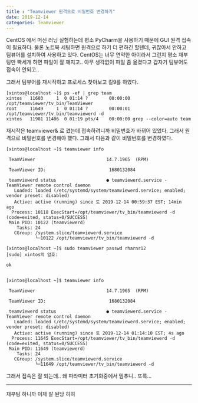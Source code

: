 ```yaml
---
title : "Teamviewer 원격으로 비밀번호 변경하기"
date: 2019-12-14
categories: Teamviewer
---
```


CentOS 에서 머신 러닝 실험하는데 평소 PyCharm을 사용하기 때문에 GUI 원격 접속이 필요하다. 물론 노트북 세팅하면 원격으로 하기 더 편하긴 할텐데, 귀찮아서 안하고 팀뷰어를 설치하여 사용하고 있다.
CentOS는 너무 연약한 아이라서 그런지 평소 재부팅만 빡세개 하면 파일이 잘 깨지고.. 아무 생각없이 파일 좀 옮겼다고 갑자기 팀뷰어도 접속이 안되고..

그래서 팀뷰어를 재시작하고 프로세스 찾아보고 킬9를 하였다.

```
[xintos@localhost ~]$ ps -ef | grep team
xintos   11603     1  0 01:14 ?        00:00:00 /opt/teamviewer/tv_bin/TeamViewer
root     11649     1  0 01:14 ?        00:00:01 /opt/teamviewer/tv_bin/teamviewerd -d
xintos   11981 11406  0 01:19 pts/4    00:00:00 grep --color=auto team
```

재시작은 teamviewer& 로 켰는데 접속하려니까 비밀번호가 바뀌어 있었다.
그래서 원격으로 비밀번호를 변경해야 했다. 그래서 다음과 같이 비밀번호를 변경하였다.

```
[xintos@localhost ~]$ teamviewer info

 TeamViewer                           14.7.1965  (RPM) 

 TeamViewer ID:                        1680132084 

 teamviewerd status                   ● teamviewerd.service - TeamViewer remote control daemon
   Loaded: loaded (/etc/systemd/system/teamviewerd.service; enabled; vendor preset: disabled)
   Active: active (running) since 토 2019-12-14 00:59:37 EST; 14min ago
  Process: 10118 ExecStart=/opt/teamviewer/tv_bin/teamviewerd -d (code=exited, status=0/SUCCESS)
 Main PID: 10122 (teamviewerd)
    Tasks: 24
   CGroup: /system.slice/teamviewerd.service
           └─10122 /opt/teamviewer/tv_bin/teamviewerd -d 

[xintos@localhost ~]$ sudo teamviewer passwd rharnr12
[sudo] xintos의 암호: 

ok


[xintos@localhost ~]$ teamviewer info

 TeamViewer                           14.7.1965  (RPM) 

 TeamViewer ID:                        1680132084 

 teamviewerd status                   ● teamviewerd.service - TeamViewer remote control daemon
   Loaded: loaded (/etc/systemd/system/teamviewerd.service; enabled; vendor preset: disabled)
   Active: active (running) since 토 2019-12-14 01:14:10 EST; 4s ago
  Process: 11645 ExecStart=/opt/teamviewer/tv_bin/teamviewerd -d (code=exited, status=0/SUCCESS)
 Main PID: 11649 (teamviewerd)
    Tasks: 24
   CGroup: /system.slice/teamviewerd.service
           └─11649 /opt/teamviewer/tv_bin/teamviewerd -d 
```

그래서 접속은 잘 되는데.. 왜 파라미터 초기화중에서 멈추니.. 또륵...

-----

재부팅 하니까 이제 잘 된당 히히
